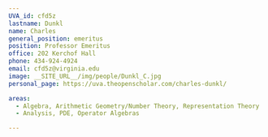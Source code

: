 ```yaml
---
UVA_id: cfd5z
lastname: Dunkl
name: Charles
general_position: emeritus
position: Professor Emeritus
office: 202 Kerchof Hall
phone: 434-924-4924
email: cfd5z@virginia.edu
image: __SITE_URL__/img/people/Dunkl_C.jpg
personal_page: https://uva.theopenscholar.com/charles-dunkl/

areas:
  - Algebra, Arithmetic Geometry/Number Theory, Representation Theory
  - Analysis, PDE, Operator Algebras

---
```

